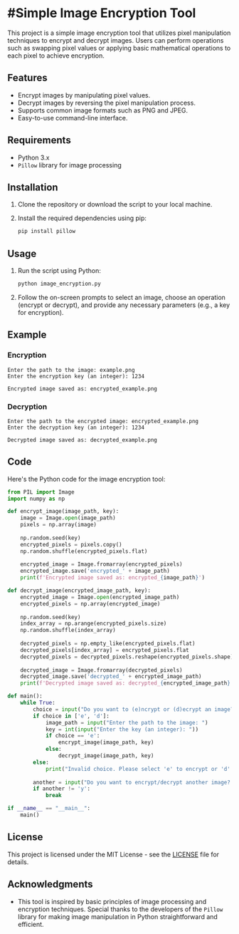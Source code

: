 # #Simple Image Encryption Tool

This project is a simple image encryption tool that utilizes pixel manipulation techniques to encrypt and decrypt images. Users can perform operations such as swapping pixel values or applying basic mathematical operations to each pixel to achieve encryption.

## Features

- Encrypt images by manipulating pixel values.
- Decrypt images by reversing the pixel manipulation process.
- Supports common image formats such as PNG and JPEG.
- Easy-to-use command-line interface.

## Requirements

- Python 3.x
- `Pillow` library for image processing

## Installation

1. Clone the repository or download the script to your local machine.

2. Install the required dependencies using pip:

   ```bash
   pip install pillow
   ```

## Usage

1. Run the script using Python:

   ```bash
   python image_encryption.py
   ```

2. Follow the on-screen prompts to select an image, choose an operation (encrypt or decrypt), and provide any necessary parameters (e.g., a key for encryption).

## Example

### Encryption

```
Enter the path to the image: example.png
Enter the encryption key (an integer): 1234

Encrypted image saved as: encrypted_example.png
```

### Decryption

```
Enter the path to the encrypted image: encrypted_example.png
Enter the decryption key (an integer): 1234

Decrypted image saved as: decrypted_example.png
```

## Code

Here's the Python code for the image encryption tool:

```python
from PIL import Image
import numpy as np

def encrypt_image(image_path, key):
    image = Image.open(image_path)
    pixels = np.array(image)
    
    np.random.seed(key)
    encrypted_pixels = pixels.copy()
    np.random.shuffle(encrypted_pixels.flat)
    
    encrypted_image = Image.fromarray(encrypted_pixels)
    encrypted_image.save('encrypted_' + image_path)
    print(f'Encrypted image saved as: encrypted_{image_path}')

def decrypt_image(encrypted_image_path, key):
    encrypted_image = Image.open(encrypted_image_path)
    encrypted_pixels = np.array(encrypted_image)
    
    np.random.seed(key)
    index_array = np.arange(encrypted_pixels.size)
    np.random.shuffle(index_array)
    
    decrypted_pixels = np.empty_like(encrypted_pixels.flat)
    decrypted_pixels[index_array] = encrypted_pixels.flat
    decrypted_pixels = decrypted_pixels.reshape(encrypted_pixels.shape)
    
    decrypted_image = Image.fromarray(decrypted_pixels)
    decrypted_image.save('decrypted_' + encrypted_image_path)
    print(f'Decrypted image saved as: decrypted_{encrypted_image_path}')

def main():
    while True:
        choice = input("Do you want to (e)ncrypt or (d)ecrypt an image? (e/d): ").lower()
        if choice in ['e', 'd']:
            image_path = input("Enter the path to the image: ")
            key = int(input("Enter the key (an integer): "))
            if choice == 'e':
                encrypt_image(image_path, key)
            else:
                decrypt_image(image_path, key)
        else:
            print("Invalid choice. Please select 'e' to encrypt or 'd' to decrypt.")
        
        another = input("Do you want to encrypt/decrypt another image? (y/n): ").lower()
        if another != 'y':
            break

if __name__ == "__main__":
    main()
```

## License

This project is licensed under the MIT License - see the [LICENSE](LICENSE) file for details.

## Acknowledgments

- This tool is inspired by basic principles of image processing and encryption techniques. Special thanks to the developers of the `Pillow` library for making image manipulation in Python straightforward and efficient.
